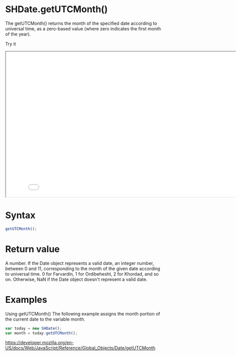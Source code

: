 # SHDate.getUTCMonth()

The getUTCMonth() returns the month of the specified date according to universal time, as a zero-based value (where zero indicates the first month of the year).

Try it

<iframe style="width: 830px; height: 460px;" src="/SHDateTime-js/examples/live.html?function=getHours" title="MDN Web Docs Interactive Example" loading="lazy"></iframe>
<br/>

# Syntax

```js
getUTCMonth();
```

# Return value

A number. If the Date object represents a valid date, an integer number, between 0 and 11, corresponding to the month of the given date according to universal time. 0 for Farvardin, 1 for Ordibehesht, 2 for Khordad, and so on. Otherwise, NaN if the Date object doesn't represent a valid date.

# Examples

Using getUTCMonth()
The following example assigns the month portion of the current date to the variable month.

```js
var today = new SHDate();
var month = today.getUTCMonth();
```

https://developer.mozilla.org/en-US/docs/Web/JavaScript/Reference/Global_Objects/Date/getUTCMonth
